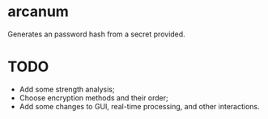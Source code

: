 arcanum
=======

Generates an password hash from a secret provided.

TODO
====

* Add some strength analysis;
* Choose encryption methods and their order;
* Add some changes to GUI, real-time processing, and other interactions.
